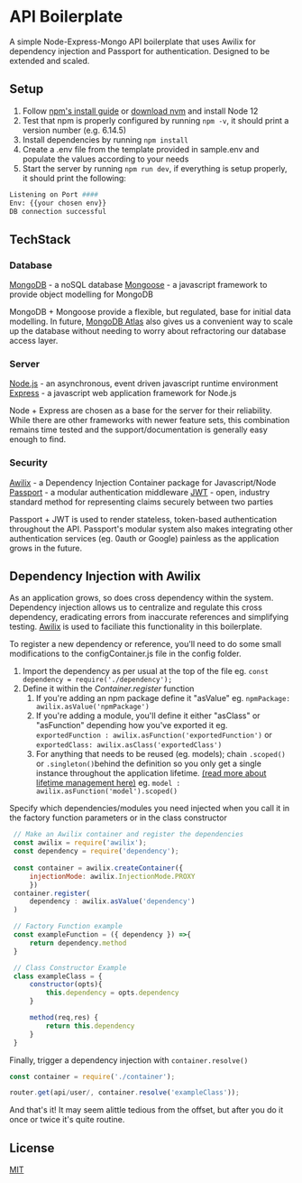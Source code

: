 # API Boilerplate

A simple Node-Express-Mongo API boilerplate that uses Awilix for dependency injection and Passport for authentication. Designed to be extended and scaled.

## Setup
1. Follow [npm's install guide](https://www.npmjs.com/get-npm) or [download nvm](https://github.com/nvm-sh/nvm/blob/master/README.md#install-script) and install Node 12
2. Test that npm is properly configured by running `npm -v`, it should print a version number (e.g. 6.14.5)
3. Install dependencies by running `npm install`
4. Create a .env file  from the template provided in sample.env and populate the values according to your needs
5. Start the server by running `npm run dev`, if everything is setup properly, it should print the following: 
```bash
Listening on Port ####
Env: {{your chosen env}} 
DB connection successful
``` 
## TechStack

### Database
[MongoDB](https://www.mongodb.com/) - a noSQL database 
[Mongoose](https://mongoosejs.com/) - a javascript framework to provide object modelling for MongoDB

MongoDB + Mongoose provide a flexible, but regulated, base for initial data modelling. In future, [MongoDB Atlas](https://www.mongodb.com/cloud/atlas) also gives us a convenient way to scale up the database without needing to worry about refractoring our database access layer. 


### Server
[Node.js](https://nodejs.org) - an asynchronous, event driven javascript runtime environment
[Express](https://expressjs.com/) - a javascript web application framework for Node.js

Node + Express are chosen as a base for the server for their reliability. While there are other frameworks with newer feature sets, this combination remains time tested and the support/documentation is generally easy enough to find.

### Security
[Awilix](https://github.com/jeffijoe/awilix) - a Dependency Injection Container package for Javascript/Node
[Passport](http://www.passportjs.org) - a modular authentication middleware
[JWT](https://github.com/auth0/node-jsonwebtoken) - open, industry standard method for representing claims securely between two parties



Passport + JWT is used to render stateless, token-based authentication throughout the API. Passport's modular system also makes integrating other authentication services (eg. 0auth or Google) painless as the application grows in the future.

## Dependency Injection with Awilix

As an application grows, so does cross dependency within the system. Dependency injection allows us to centralize and regulate this cross dependency, eradicating errors from inaccurate references and simplifying testing. [Awilix](https://github.com/jeffijoe/awilix) is used to faciliate this functionality in this boilerplate.

To register a new dependency or reference, you'll need to do some small modifications to the configContainer.js file in the config folder.

1. Import the dependency as per usual at the top of the file eg. `const dependency = require('./dependency');`
2. Define it within the _Container.register_ function
   1. If you're adding an npm package define it "asValue" eg. `npmPackage: awilix.asValue('npmPackage')`
   2. If you're adding a module, you'll define it either "asClass" or "asFunction" depending how you've exported it eg. `exportedFunction : awilix.asFunction('exportedFunction')` or `exportedClass: awilix.asClass('exportedClass')`
   3. For anything that needs to be reused (eg. models); chain `.scoped()` or `.singleton()`behind the definition so you only get a single instance throughout the application lifetime. [(read more about lifetime management here)](https://github.com/jeffijoe/awilix#lifetimemanagement)
   eg. `model : awilix.asFunction('model').scoped()`

Specify which dependencies/modules you need injected when you call it in the factory function parameters or in the class constructor 
   ```javascript
    // Make an Awilix container and register the dependencies
    const awilix = require('awilix');
    const dependency = require('dependency');
    
    const container = awilix.createContainer({
        injectionMode: awilix.InjectionMode.PROXY
        })
    container.register(
        dependency : awilix.asValue('dependency')
    )

    // Factory Function example
    const exampleFunction = ({ dependency }) =>{
        return dependency.method
    }

    // Class Constructor Example
    class exampleClass = {
        constructor(opts){
            this.dependency = opts.dependency
        }

        method(req,res) {
            return this.dependency
        }
    }
   ```
Finally, trigger a dependency injection with `container.resolve()` 
   ```javascript
   const container = require('./container');

   router.get(api/user/, container.resolve('exampleClass'));
   ```

And that's it! It may seem alittle tedious from the offset, but after you do it once or twice it's quite routine. 

## License

[MIT](https://choosealicense.com/licenses/mit/)
